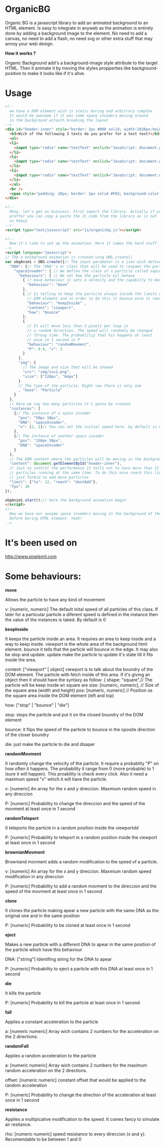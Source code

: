 OrganicBG
=========

Organic BG is a javascript library to add an animated background to an HTML element. Is easy to integrate in anyweb as the animation is entirely done by adding a background image to the element. No need to add a canvas, no need to add a flash, no need svg or other extra stuff that may annoy your web design.

**How it works ?**

Organic Background add's a background-image style attribute to the target HTML. Then it animate it by moving the styles propperties like background-position to make it looks like if it's alive.

Usage
=====

```html
<!-- 
  we have a DOM element wich is static boring and arbitrary complex
  It would be awesome if it was some space invaders moving around
  in the background witouth breaking the layout
-->
<div id="header-inner" style="border: 2px #000 solid; width:1020px;height:400px; margin: auto; margin-top: 30px;background-repeat: no-repeat;">
  <h3>Wich of the following 3 texts do you prefer for a test text?</h3>
  <ol>
  <li>
    <input type="radio" name="testText" onclick="JavaScript: document.getElementById('fillme').innerHTML='Hellow World !'" /> Hello World
  </li>
  <li>
    <input type="radio" name="testText" onclick="JavaScript: document.getElementById('fillme').innerHTML='Hello World !'" /> Hello World
  </li>
  <li>
    <input type="radio" name="testText" onclick="JavaScript: document.getElementById('fillme').innerHTML='Hello World !'" /> Hello World
  </li>
  </ol>
  <br />
  <span style="padding: 20px; border: 1px solid #F03; background-color: #FFF; color: #0A3" id="fillme"></span>
</div> 

<!--
  Okey. let's get on busniess. First import the library. Actually if you
  preffer you can copy & paste the JS code from the library as is not 
  as heavy
-->
<script type="text/javascript" src="js/organicbg.js"></script>

<!--
  Now it's time to set up the animation. Here it comes the hard stuff
-->
<script language='Javascript'>
// The a background animation is created usng OBG.create()
var obgAnim1 = OBG.create({// The input parameter is a json wich defines de animation
  "DNA": {// The "DNA"'s or class that will be used to respawn the particles
    "spaceInvader": { // We define the class of a particle called sapceInvader
      "behaviours": [ // We set how the particle wil behave
        { // move behaviour it sets a velocity and the capabilty to move
          "behaviour": "move"
        },
        { // Is telling to keep the particle always inisde the limits of the
          // DOM element and in order to do this it bounce once it reach an edge
          "behaviour": "keepInside" ,
          "content": "viewport", 
          "how": "bounce"
        }, 
        {
          // It will move less than 3 pixels per loop in
          // a random direction. The speed will randomly be changed
          // throug time. The probablitiy that his happens at least
          // once in 1 second is P
          "behaviour": "randomMovment", 
          "P": 0.8, "v": 3
        }
      ],
      "img": {
        // The image and size that will be showed
        "src": "img/inv1.png",
        "size": ["128px", "64px"]
      }
      // The type of the particle. Right now there is only one
      , "base": "Particle" 
    }
  },
  // Here we say how many particles it's gonna be created
  "instances": [
    {// The instance of a space invader
      "pos": "50px 10px",
      "DNA": "spaceInvader",
      "v": [2, 1]// You can set the initial speed here. by default is 0
    },
    {// The instance of another space invader
      "pos": "150px 50px",
      "DNA": "spaceInvader"
    }
  ],
  // The DOM content where the particles will be moving in the background
  "content": document.getElementById("header-inner"),
  // Just to control the performance it tells not to have more than 12
  // particles running at the same time. To do this once reach this limit it
  // just forbid to add more particles
  "limit": {"to": 12, "reach": "dontAdd"},
  "fps": 30
});

obgAnim1.start();// here the background animation begin
</script>
<!--
  Now we have our awsome space invaders moving in the background of the
  before boring HTML element. Yeah!
-->
```


It's been used on
===============
http://www.pixelsmil.com

Some behaviours:
===============

**move**

Allows the particle to have any kind of movement

v: [numeric, numeric]
The default inital speed of all particles of this class. If later for a particular particle a diferent speed is defined in the instance then the value of the instances is taked. By default is 0


**keepInside**

It keeps the particle inside an area. It requires an area to keep inside and a way to keep inside. viewport is the whole area of the background html element. bounce it tells that the particle will bounce in the edge. It may also be stop and update. update make the particle to update it's state till it fits inside the area.

content: ["viewport" | object]
viewport is to talk about the boundry of the DOM element. The particle with fetch inside of this area.
If it's giving an object then it should have the syntaxy as follow:
{
  shape: "square",// The particle will be keep inside an square are
  size: [numeric, numeric], // Size of the square area (width and height)
  pos: [numeric, numeric] // Position os the square area inside the DOM element (left and top)

how: ["stop" | "bounce" | "die"]
  
  stop: stops the particle and put it on the closed boundry of the DOM element

  bounce: it flips the speed of the particle to bounce in the oposite direction of the closer boundry
  
  die: just make the particle to die and disaper

**randomMovment**

It randomly change the velocity of the particle. It require a probablity "P" on how often it happens. The probability it range from 0 (more probable) to 1 (sure it will happen). This proability is check every click. Also it need a maximum speed "v" which it will have the particle.

v: [numeric]
An array for the x and y direccion. Maxmium random speed in any direccion

P: [numeric]
Probability to change the direccion and the speed of the movment at least once in 1 second

**randomTeleport**

It teleports the particle in a random position inside the viewportdd

P: [numeric]
Probability to teleport in a random position inside the viewport at least once in 1 second

**brownianMovment**

Browniand movment adds a random modification to the speed of a particle.

v: [numeric]
An array for the x and y direccion. Maxmium random speed modification in any direccion

P: [numeric]
Probability to add a random movment to the direccion and the speed of the movment at least once in 1 second

**clone**

It clones the particle making apear a new particle with the same DNA as the original one and in the same position

P: [numeric]
Probability to be cloned at least once in 1 second

**eject**

Makes a new particle with a different DNA to apear in the same position of the particle which have this behaviour

DNA: ["string"]
Identifing string for the DNA to apear

P: [numeric]
Probability to eject a particle with this DNA at least once in 1 second

**die**

It kills the particle

P: [numeric]
Probability to kill the particle at least once in 1 second

**fall**

Applies a constant acceleration to the particle

a: [numeric numeric]
Array wich contains 2 numbers for the acceleration on the 2 directions.

**randomFall**

Applies a random acceleration to the particle

a: [numeric numeric]
Array wich contains 2 numbers for the maximum random acceleration on the 2 directions.

offset: [numeric numeric]
constant offset that would be applied to the random acceleration

P: [numeric]
Probability to change the direction of the acceleration at least once in 1 second

**resistance**

Applies a multipicative modification to the speed. It comes fancy to simulate air resitance.

rho: [numeric numeric]
speed resistance to every direccion (x and y). Recomendable to be between 1 and 0
